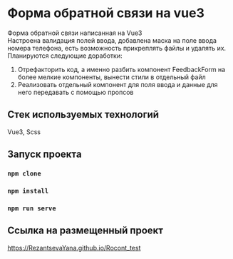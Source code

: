 # Форма обратной связи на vue3  

  
Форма обратной связи написанная на Vue3  
Настроена валидация полей ввода, добавлена маска на поле ввода номера телефона, есть возможность прикреплять файлы и удалять их.  
Планируются следующие доработки:  
1. Отрефакторить код, а именно разбить компонент FeedbackForm на более мелкие компоненты, вынести стили в отдельный файл  
2. Реализовать отдельный компонент для поля ввода и данные для него передавать с помощью пропсов  

 
## Стек используемых технологий  
Vue3, Scss  

## Запуск проекта

### `npm clone`
### `npm install`
### `npm run serve`

## Ссылка на размещенный проект  
https://RezantsevaYana.github.io/Rocont_test
